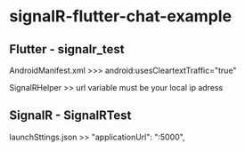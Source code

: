 # signalR-flutter-chat-example
## Flutter - signalr_test

AndroidManifest.xml >>> android:usesCleartextTraffic="true"

SignalRHelper >> url variable must be your local ip adress

## SignalR - SignalRTest

launchSttings.json >> "applicationUrl": "<Your Local Ip Addres>:5000",
